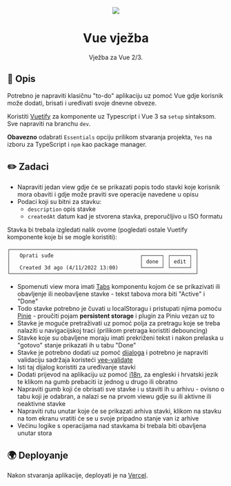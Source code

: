 <div align="center">
  <img src="https://user-images.githubusercontent.com/36193643/205978239-f29e0f55-a561-4b90-931c-066045662f9b.png" />
</div>

<h1 align=center>Vue vježba</h1>
<p align=center>Vježba za Vue 2/3.</p>

## 📑 Opis

Potrebno je napraviti klasičnu "to-do" aplikaciju uz pomoć Vue gdje korisnik može dodati, brisati i uređivati svoje dnevne obveze.

Koristiti [Vuetify](https://next.vuetifyjs.com/en/getting-started/installation/) za komponente uz Typescript i Vue 3 sa `setup` sintaksom. Sve napraviti na branchu `dev`.

**Obavezno** odabrati `Essentials` opciju prilikom stvaranja projekta, `Yes` na izboru za TypeScript i `npm` kao package manager.

## ✏️ Zadaci

- Napraviti jedan view gdje će se prikazati popis todo stavki koje korisnik mora obaviti i gdje može praviti sve operacije navedene u opisu
- Podaci koji su bitni za stavku:
  - `description` opis stavke
  - `createdAt` datum kad je stvorena stavka, preporučljivo u ISO formatu

Stavka bi trebala izgledati nalik ovome (pogledati ostale Vuetify komponente koje bi se mogle koristiti):

```
┌────────────────────────────────────────────────────────────┐
│   Oprati suđe                            ┌──────┐ ┌──────┐ │
│                                          │ done │ │ edit │ │
│   Created 3d ago (4/11/2022 13:00)       └──────┘ └──────┘ │
└────────────────────────────────────────────────────────────┘
```

- Spomenuti view mora imati [Tabs](https://vuetifyjs.com/en/components/tabs/) komponentu kojom će se prikazivati ili obavljenje ili neobavljene stavke - tekst tabova mora biti "Active" i "Done"
- Todo stavke potrebno je čuvati u localStoragu i pristupati njima pomoću [Pinie](https://pinia.vuejs.org/) - proučiti pojam **persistent storage** i plugin za Piniu vezan uz to
- Stavke je moguće pretraživati uz pomoć polja za pretragu koje se treba nalaziti u navigacijskoj traci (prilikom pretraga koristiti debouncing)
- Stavke koje su obavljene moraju imati prekriženi tekst i nakon prelaska u "gotovo" stanje prikazati ih u tabu "Done"
- Stavke je potrebno dodati uz pomoć [dijaloga](https://vuetifyjs.com/en/components/dialogs/) i potrebno je napraviti validaciju sadržaja koristeći [vee-validate](https://vee-validate.logaretm.com/v4/)
- Isti taj dijalog koristiti za uređivanje stavki
- Dodati prijevod na aplikaciju uz pomoć [i18n](https://kazupon.github.io/vue-i18n/), za engleski i hrvatski jezik te klikom na gumb prebaciti iz jednog u drugo ili obratno
- Napraviti gumb koji će obrisati sve stavke i u staviti ih u arhivu - ovisno o tabu koji je odabran, a nalazi se na prvom viewu gdje su ili aktivne ili neaktivne stavke
- Napraviti rutu unutar koje će se prikazati arhiva stavki, klikom na stavku na tom ekranu vratiti će se u svoje pripadno stanje van iz arhive
- Većinu logike s operacijama nad stavkama bi trebala biti obavljena unutar stora

## 🌍 Deployanje

Nakon stvaranja aplikacije, deployati je na [Vercel](https://vercel.com/).
